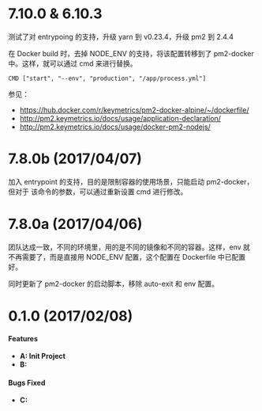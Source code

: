 # 7.10.0 & 6.10.3

测试了对 entrypoing 的支持，升级 yarn 到 v0.23.4，升级 pm2 到 2.4.4

在 Docker build 时，去掉 NODE_ENV 的支持，将该配置转移到了 pm2-docker 中。这样，就可以通过 cmd 来进行替换。

```
CMD ["start", "--env", "production", "/app/process.yml"]
```


参见：
- https://hub.docker.com/r/keymetrics/pm2-docker-alpine/~/dockerfile/
- http://pm2.keymetrics.io/docs/usage/application-declaration/
- http://pm2.keymetrics.io/docs/usage/docker-pm2-nodejs/

# 7.8.0b (2017/04/07)

加入 entrypoint 的支持，目的是限制容器的使用场景，只能启动 pm2-docker，但对于 该命令的参数，可以通过重新设置 cmd 进行修改。

# 7.8.0a (2017/04/06)

团队达成一致，不同的环境里，用的是不同的镜像和不同的容器。这样，env 就不再需要了，而是直接用 NODE_ENV 配置，这个配置在 Dockerfile 中已配置好。

同时更新了 pm2-docker 的启动脚本，移除 auto-exit 和 env 配置。

# 0.1.0 (2017/02/08)

#### Features

- **A: Init Project**
- **B:**

#### Bugs Fixed

- **C:**
